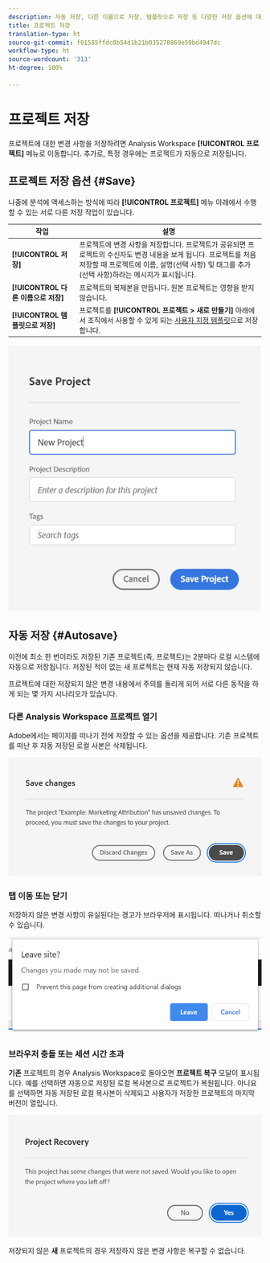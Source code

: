 ```yaml
---
description: 자동 저장, 다른 이름으로 저장, 템플릿으로 저장 등 다양한 저장 옵션에 대해 알아봅니다.
title: 프로젝트 저장
translation-type: ht
source-git-commit: f01585ffdc0b54d1b21b035278869e59bd4947dc
workflow-type: ht
source-wordcount: '313'
ht-degree: 100%

---
```


# 프로젝트 저장

프로젝트에 대한 변경 사항을 저장하려면 Analysis Workspace **[!UICONTROL 프로젝트]** 메뉴로 이동합니다. 추가로, 특정 경우에는 프로젝트가 자동으로 저장됩니다.

## 프로젝트 저장 옵션 {#Save}

나중에 분석에 액세스하는 방식에 따라 **[!UICONTROL 프로젝트]** 메뉴 아래에서 수행할 수 있는 서로 다른 저장 작업이 있습니다.

| 작업 | 설명 |
|---|---| 
| **[!UICONTROL 저장]** | 프로젝트에 변경 사항을 저장합니다. 프로젝트가 공유되면 프로젝트의 수신자도 변경 내용을 보게 됩니다. 프로젝트를 처음 저장할 때 프로젝트에 이름, 설명(선택 사항) 및 태그를 추가(선택 사항)하라는 메시지가 표시됩니다. |
| **[!UICONTROL 다른 이름으로 저장]** | 프로젝트의 복제본을 만듭니다. 원본 프로젝트는 영향을 받지 않습니다. |
| **[!UICONTROL 템플릿으로 저장]** | 프로젝트를 **[!UICONTROL 프로젝트 > 새로 만들기]** 아래에서 조직에서 사용할 수 있게 되는 [사용자 지정 템플릿](https://docs.adobe.com/content/help/ko-KR/analytics/analyze/analysis-workspace/build-workspace-project/starter-projects.html)으로 저장합니다. |

![](assets/save-project.png)

## 자동 저장 {#Autosave}

이전에 최소 한 번이라도 저장된 기존 프로젝트(즉, 프로젝트)는 2분마다 로컬 시스템에 자동으로 저장됩니다. 저장된 적이 없는 새 프로젝트는 현재 자동 저장되지 않습니다.

프로젝트에 대한 저장되지 않은 변경 내용에서 주의를 돌리게 되어 서로 다른 동작을 하게 되는 몇 가지 시나리오가 있습니다.

### 다른 Analysis Workspace 프로젝트 열기

Adobe에서는 페이지를 떠나기 전에 저장할 수 있는 옵션을 제공합니다. 기존 프로젝트를 떠난 후 자동 저장된 로컬 사본은 삭제됩니다.

![](assets/existing-save.png)

### 탭 이동 또는 닫기

저장하지 않은 변경 사항이 유실된다는 경고가 브라우저에 표시됩니다. 떠나거나 취소할 수 있습니다.

![](assets/browser-image.png)

### 브라우저 충돌 또는 세션 시간 초과

**기존** 프로젝트의 경우 Analysis Workspace로 돌아오면 **프로젝트 복구** 모달이 표시됩니다. 예를 선택하면 자동으로 저장된 로컬 복사본으로 프로젝트가 복원됩니다. 아니요를 선택하면 자동 저장된 로컬 복사본이 삭제되고 사용자가 저장한 프로젝트의 마지막 버전이 열립니다.

![](assets/project-recovery.png)

저장되지 않은 **새** 프로젝트의 경우 저장하지 않은 변경 사항은 복구할 수 없습니다.